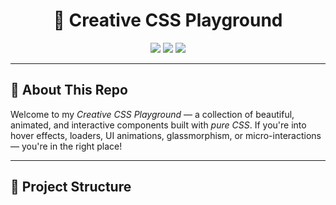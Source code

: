 <h1 align="center">🎨 Creative CSS Playground</h1>

<p align="center">
  <img src="https://img.shields.io/badge/CSS-Magic-blueviolet?style=flat-square&logo=css3&logoColor=white" />
  <img src="https://img.shields.io/github/languages/top/yeasinarafat/css-repo?style=flat-square" />
  <img src="https://img.shields.io/github/repo-size/yeasinarafat/css-repo?color=blueviolet&style=flat-square" />
</p>

---

## 🌟 About This Repo

Welcome to my *Creative CSS Playground* — a collection of beautiful, animated, and interactive components built with *pure CSS*. If you're into hover effects, loaders, UI animations, glassmorphism, or micro-interactions — you're in the right place!

---

## 📁 Project Structure

